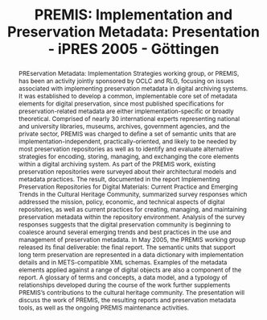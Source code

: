 ---
abstract: 'PREservation Metadata: Implementation Strategies working group, or PREMIS,
  has been an activity jointly sponsored by OCLC and RLG, focusing on issues associated
  with implementing preservation metadata in digital archiving systems. It was established
  to develop a common, implementable core set of metadata elements for digital preservation,
  since most published specifications for preservation-related metadata are either
  implementation-specific or broadly theoretical. Comprised of nearly 30 international
  experts representing national and university libraries, museums, archives, government
  agencies, and the private sector, PREMIS was charged to define a set of semantic
  units that are implementation-independent, practically-oriented, and likely to be
  needed by most preservation repositories as well as to identify and evaluate alternative
  strategies for encoding, storing, managing, and exchanging the core elements within
  a digital archiving system.

  As part of the PREMIS work, existing preservation repositories were surveyed about
  their architectural models and metadata practices. The result, documented in the
  report Implementing Preservation Repositories for Digital Materials: Current Practice
  and Emerging Trends in the Cultural Heritage Community, summarized survey responses
  which addressed the mission, policy, economic, and technical aspects of digital
  repositories, as well as current practices for creating, managing, and maintaining
  preservation metadata within the repository environment. Analysis of the survey
  responses suggests that the digital preservation community is beginning to coalesce
  around several emerging trends and best practices in the use and management of preservation
  metadata.

  In May 2005, the PREMIS working group released its final deliverable: the final
  report. The semantic units that support long term preservation are represented in
  a data dictionary with implementation details and in METS-compatible XML schemas.
  Examples of the metadata elements applied against a range of digital objects are
  also a component of the report. A glossary of terms and concepts, a data model,
  and a typology of relationships developed during the course of the work further
  supplements PREMIS’s contributions to the cultural heritage community. The presentation
  will discuss the work of PREMIS, the resulting reports and preservation metadata
  tools, as well as the ongoing PREMIS maintenance activities.'
creators:
- Robin L. Dale
date: null
document_url: https://services.phaidra.univie.ac.at/api/object/o:295043/download
grand_parent: iPRES
institutions: []
keywords:
- göttingen
landing_page_url: https://phaidra.univie.ac.at/o:295043
language: eng
layout: publication
license: CC BY-SA 3.0 AT
notes_url: null
parent: iPRES 2005
publication_type: paper
size: 89696
slides_url: null
source_name: iPRES
stream_url: null
title: 'PREMIS: Implementation and Preservation Metadata: Presentation - iPRES 2005
  - Göttingen'
year: 2005
---